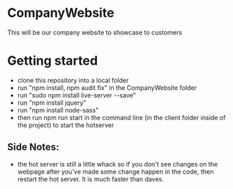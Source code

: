 # CompanyWebsite
This will be our company website to showcase to customers

# Getting started
  - clone this repository into a local folder
  - run "npm install, npm audit fix" in the CompanyWebsite folder
  - run "sudo npm install live-server --save"
  - run "npm install jquery"
  - run "npm install node-sass"
  - then run npm run start in the command line (in the client folder inside of the project) to start the hotserver
  
## Side Notes:
  - the hot server is still a little whack so if you don't see changes on the webpage after you've made some change happen in the code, then restart the hot server. It is much faster than daves.
